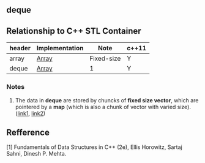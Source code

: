 ## deque

## Relationship to C++ STL Container
| header | Implementation |Note| c++11|
|-|-|-|- |
array |[Array](..\1_DataStructure\ch2_Array\Array.md)|Fixed-size|Y|
deque |[Array](..\1_DataStructure\ch2_Array\Array.md)|1|Y|

### Notes
1. The data in **deque** are stored by chuncks of **fixed size vector**, which are pointered by a **map** (which is also a chunk of vector with varied size). ([link1](https://stackoverflow.com/questions/6292332/what-really-is-a-deque-in-stl), [link2](https://www.codeproject.com/Articles/5425/An-In-Depth-Study-of-the-STL-Deque-Container))
## Refference
[1] Fundamentals of Data Structures in C++ (2e), Ellis Horowitz, Sartaj Sahni, Dinesh P. Mehta.
